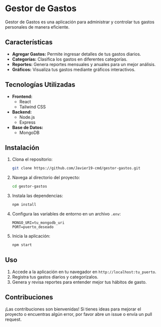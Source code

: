 # Gestor de Gastos

Gestor de Gastos es una aplicación para administrar y controlar tus gastos personales de manera eficiente.

## Características

- **Agregar Gastos:** Permite ingresar detalles de tus gastos diarios.
- **Categorías:** Clasifica los gastos en diferentes categorías.
- **Reportes:** Genera reportes mensuales y anuales para un mejor análisis.
- **Gráficos:** Visualiza tus gastos mediante gráficos interactivos.

## Tecnologías Utilizadas

- **Frontend:**
  - React
  - Tailwind CSS
- **Backend:**
  - Node.js
  - Express
- **Base de Datos:**
  - MongoDB

## Instalación

1. Clona el repositorio:
    ```bash
    git clone https://github.com/Javier19-cmd/gestor-gastos.git
    ```
2. Navega al directorio del proyecto:
    ```bash
    cd gestor-gastos
    ```
3. Instala las dependencias:
    ```bash
    npm install
    ```
4. Configura las variables de entorno en un archivo `.env`:
    ```
    MONGO_URI=tu_mongodb_uri
    PORT=puerto_deseado
    ```

5. Inicia la aplicación:
    ```bash
    npm start
    ```

## Uso

1. Accede a la aplicación en tu navegador en `http://localhost:tu_puerto`.
2. Registra tus gastos diarios y categorízalos.
3. Genera y revisa reportes para entender mejor tus hábitos de gasto.

## Contribuciones

¡Las contribuciones son bienvenidas! Si tienes ideas para mejorar el proyecto o encuentras algún error, por favor abre un issue o envía un pull request.
